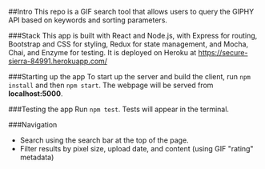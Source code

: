 ##Intro
This repo is a GIF search tool that allows users to query the GIPHY API based on keywords and sorting parameters.

###Stack
This app is built with React and Node.js, with Express for routing, Bootstrap and CSS for styling, Redux for state management, and Mocha, Chai, and Enzyme for testing. It is deployed on Heroku at https://secure-sierra-84991.herokuapp.com/

###Starting up the app
To start up the server and build the client, run `npm install` and then `npm start`. The webpage will be served from **localhost:5000**.

###Testing the app
Run `npm test`. Tests will appear in the terminal.

###Navigation

- Search using the search bar at the top of the page.
- Filter results by pixel size, upload date, and content (using GIF "rating" metadata)
